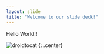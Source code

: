 ```yaml
---
layout: slide
title: "Welcome to our slide deck!"
---
```


Hello World!!

![droidtocat](https://octodex.github.com/images/droidtocat.png)
{: .center}
